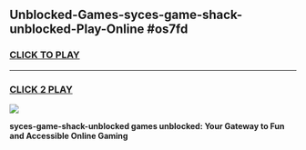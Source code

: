 
## Unblocked-Games-syces-game-shack-unblocked-Play-Online #os7fd
<h3>
<a href="https://news.freeplayer.one?title=syces-game-shack-unblocked&ref=3">CLICK TO PLAY</a></h3>
<hr>

<h3>
<a href="https://news.freeplayer.one?title=syces-game-shack-unblocked&ref=3">CLICK 2 PLAY</a>
  
</h3>

<a href="https://news.freeplayer.one?title=syces-game-shack-unblocked&ref=3"><img src="https://clearcache.store/games.png"></a>


**syces-game-shack-unblocked games unblocked: Your Gateway to Fun and Accessible Online Gaming**
